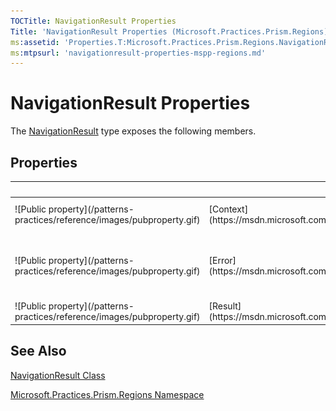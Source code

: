 ```yaml
---
TOCTitle: NavigationResult Properties
Title: 'NavigationResult Properties (Microsoft.Practices.Prism.Regions)'
ms:assetid: 'Properties.T:Microsoft.Practices.Prism.Regions.NavigationResult'
ms:mtpsurl: 'navigationresult-properties-mspp-regions.md'
---
```


# NavigationResult Properties

The [NavigationResult](/patterns-practices/reference/navigationresult-class-mspp-regions) type exposes the following members.

## Properties

<table>

<thead>
<tr class="header">
<th> </th>
<th>Name</th>
<th>Description</th>
</tr>
</thead>
<tbody>
<tr class="odd">
<td>![Public property](/patterns-practices/reference/images/pubproperty.gif)</td>
<td>[Context](https://msdn.microsoft.com/library/microsoft.practices.prism.regions.navigationresult.context)</td>
<td><div class="summary">
Gets the navigation context.
</div></td>
</tr>
<tr class="even">
<td>![Public property](/patterns-practices/reference/images/pubproperty.gif)</td>
<td>[Error](https://msdn.microsoft.com/library/microsoft.practices.prism.regions.navigationresult.error)</td>
<td><div class="summary">
Gets an exception that occurred while navigating.
</div></td>
</tr>
<tr class="odd">
<td>![Public property](/patterns-practices/reference/images/pubproperty.gif)</td>
<td>[Result](https://msdn.microsoft.com/library/microsoft.practices.prism.regions.navigationresult.result)</td>
<td><div class="summary">
Gets the result.
</div></td>
</tr>
</tbody>
</table>

## See Also

[NavigationResult Class](/patterns-practices/reference/navigationresult-class-mspp-regions)

[Microsoft.Practices.Prism.Regions Namespace](/patterns-practices/reference/mspp-regions-namespace)